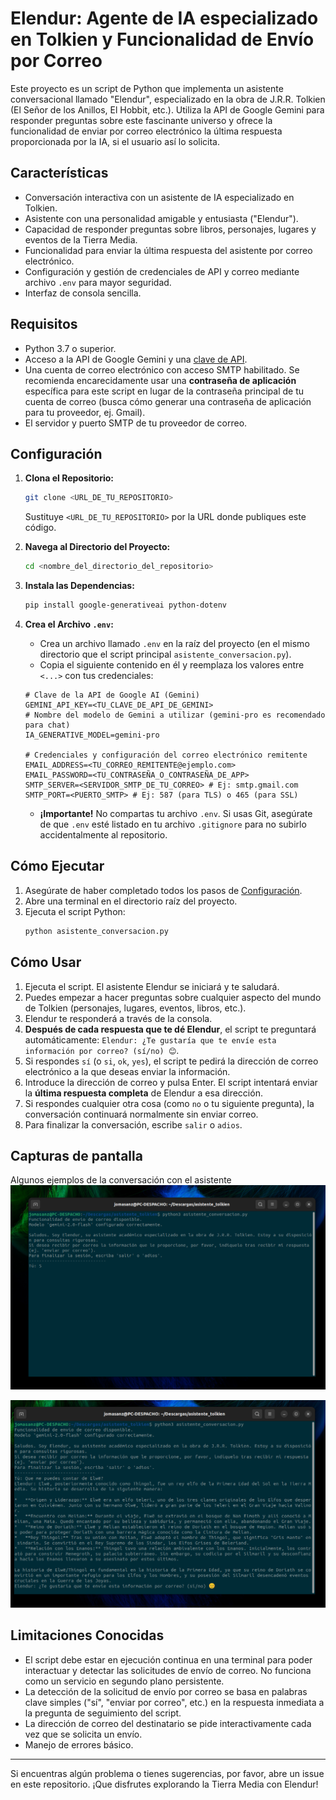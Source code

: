 # Elendur: Agente de IA especializado en Tolkien y Funcionalidad de Envío por Correo

Este proyecto es un script de Python que implementa un asistente conversacional llamado "Elendur", especializado en la obra de J.R.R. Tolkien (El Señor de los Anillos, El Hobbit, etc.). Utiliza la API de Google Gemini para responder preguntas sobre este fascinante universo y ofrece la funcionalidad de enviar por correo electrónico la última respuesta proporcionada por la IA, si el usuario así lo solicita.

## Características

* Conversación interactiva con un asistente de IA especializado en Tolkien.
* Asistente con una personalidad amigable y entusiasta ("Elendur").
* Capacidad de responder preguntas sobre libros, personajes, lugares y eventos de la Tierra Media.
* Funcionalidad para enviar la última respuesta del asistente por correo electrónico.
* Configuración y gestión de credenciales de API y correo mediante archivo `.env` para mayor seguridad.
* Interfaz de consola sencilla.

## Requisitos

* Python 3.7 o superior.
* Acceso a la API de Google Gemini y una [clave de API](https://aistudio.google.com/app/apikey).
* Una cuenta de correo electrónico con acceso SMTP habilitado. Se recomienda encarecidamente usar una **contraseña de aplicación** específica para este script en lugar de la contraseña principal de tu cuenta de correo (busca cómo generar una contraseña de aplicación para tu proveedor, ej. Gmail).
* El servidor y puerto SMTP de tu proveedor de correo.

## Configuración

1.  **Clona el Repositorio:**
    ```bash
    git clone <URL_DE_TU_REPOSITORIO>
    ```
    Sustituye `<URL_DE_TU_REPOSITORIO>` por la URL donde publiques este código.

2.  **Navega al Directorio del Proyecto:**
    ```bash
    cd <nombre_del_directorio_del_repositorio>
    ```

3.  **Instala las Dependencias:**
    ```bash
    pip install google-generativeai python-dotenv
    ```

4.  **Crea el Archivo `.env`:**
    * Crea un archivo llamado `.env` en la raíz del proyecto (en el mismo directorio que el script principal `asistente_conversacion.py`).
    * Copia el siguiente contenido en él y reemplaza los valores entre `<...>` con tus credenciales:

    ```dotenv
    # Clave de la API de Google AI (Gemini)
    GEMINI_API_KEY=<TU_CLAVE_DE_API_DE_GEMINI>
    # Nombre del modelo de Gemini a utilizar (gemini-pro es recomendado para chat)
    IA_GENERATIVE_MODEL=gemini-pro

    # Credenciales y configuración del correo electrónico remitente
    EMAIL_ADDRESS=<TU_CORREO_REMITENTE@ejemplo.com>
    EMAIL_PASSWORD=<TU_CONTRASEÑA_O_CONTRASEÑA_DE_APP>
    SMTP_SERVER=<SERVIDOR_SMTP_DE_TU_CORREO> # Ej: smtp.gmail.com
    SMTP_PORT=<PUERTO_SMTP> # Ej: 587 (para TLS) o 465 (para SSL)
    ```
    * **¡Importante!** No compartas tu archivo `.env`. Si usas Git, asegúrate de que `.env` esté listado en tu archivo `.gitignore` para no subirlo accidentalmente al repositorio.

## Cómo Ejecutar

1.  Asegúrate de haber completado todos los pasos de [Configuración](#configuración).
2.  Abre una terminal en el directorio raíz del proyecto.
3.  Ejecuta el script Python:
    ```bash
    python asistente_conversacion.py
    ```

## Cómo Usar

1.  Ejecuta el script. El asistente Elendur se iniciará y te saludará.
2.  Puedes empezar a hacer preguntas sobre cualquier aspecto del mundo de Tolkien (personajes, lugares, eventos, libros, etc.).
3.  Elendur te responderá a través de la consola.
4.  **Después de cada respuesta que te dé Elendur**, el script te preguntará automáticamente: `Elendur: ¿Te gustaría que te envíe esta información por correo? (sí/no) 😊`.
5.  Si respondes `sí` (o `si`, `ok`, `yes`), el script te pedirá la dirección de correo electrónico a la que deseas enviar la información.
6.  Introduce la dirección de correo y pulsa Enter. El script intentará enviar la **última respuesta completa** de Elendur a esa dirección.
7.  Si respondes cualquier otra cosa (como `no` o tu siguiente pregunta), la conversación continuará normalmente sin enviar correo.
8.  Para finalizar la conversación, escribe `salir` o `adios`.


## Capturas de pantalla
Algunos ejemplos de la conversación con el asistente
![Arranque y presentación del asistente](img1.png)

![Respondiendo a preguntas](img2.png)

## Limitaciones Conocidas

* El script debe estar en ejecución continua en una terminal para poder interactuar y detectar las solicitudes de envío de correo. No funciona como un servicio en segundo plano persistente.
* La detección de la solicitud de envío por correo se basa en palabras clave simples ("sí", "enviar por correo", etc.) en la respuesta inmediata a la pregunta de seguimiento del script.
* La dirección de correo del destinatario se pide interactivamente cada vez que se solicita un envío.
* Manejo de errores básico.

---

Si encuentras algún problema o tienes sugerencias, por favor, abre un issue en este repositorio. ¡Que disfrutes explorando la Tierra Media con Elendur!

